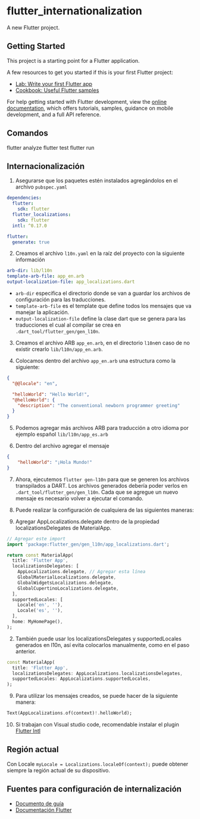 # flutter_internationalization

A new Flutter project.

## Getting Started

This project is a starting point for a Flutter application.

A few resources to get you started if this is your first Flutter project:

- [Lab: Write your first Flutter app](https://docs.flutter.dev/get-started/codelab)
- [Cookbook: Useful Flutter samples](https://docs.flutter.dev/cookbook)

For help getting started with Flutter development, view the
[online documentation](https://docs.flutter.dev/), which offers tutorials,
samples, guidance on mobile development, and a full API reference.


## Comandos 

flutter analyze
flutter test
flutter run


## Internacionalización 

1. Asegurarse que los paquetes estén instalados agregándolos en el archivo `pubspec.yaml`

```yaml
dependencies:
  flutter:
    sdk: flutter
  flutter_localizations:
    sdk: flutter
  intl: ^0.17.0

flutter:
  generate: true
```

2. Creamos el archivo `l10n.yaml` en la raíz del proyecto
con la siguiente información 

```yaml
arb-dir: lib/l10n
template-arb-file: app_en.arb
output-localization-file: app_localizations.dart
```

- `arb-dir` especifica el directorio donde se van a guardar los archivos de configuración para las traducciones.
- `template-arb-file` es el template que define todos los mensajes que va manejar la aplicación.
- `output-localization-file` define la clase dart que se genera para las traducciones el cual al compilar se crea en `.dart_tool/flutter_gen/gen_l10n`.

3. Creamos el archivo ARB `app_en.arb`, en el directorio `l10n`en caso de no existir crearlo `lib/l10n/app_en.arb`.

4. Colocamos dentro del archivo `app_en.arb` una estructura como la siguiente:
```JSON
{
  "@@locale": "en",

  "helloWorld": "Hello World!",
  "@helloWorld": {
    "description": "The conventional newborn programmer greeting"
  }
}
```

5. Podemos agregar más archivos ARB para traducción a otro idioma por ejemplo español `lib/l10n/app_es.arb`

6. Dentro del archivo agregar el mensaje

```JSON
{
    "helloWorld": "¡Hola Mundo!"
}
```

7. Ahora, ejecutemos `flutter gen-l10n` para que se generen los archivos transpilados a DART. Los archivos generados debería poder verlos en `.dart_tool/flutter_gen/gen_l10n`. Cada que se agregue un nuevo mensaje es necesario volver a ejecutar el comando.

8. Puede realizar la configuración de cualquiera de las siguientes maneras:


  1. Agregar AppLocalizations.delegate dentro de la propiedad localizationsDelegates de MaterialApp.

  ```dart
  // Agregar este import
  import 'package:flutter_gen/gen_l10n/app_localizations.dart';
  ```

  ```dart
  return const MaterialApp(
    title: 'Flutter App',
    localizationsDelegates: [
      AppLocalizations.delegate, // Agregar esta línea
      GlobalMaterialLocalizations.delegate,
      GlobalWidgetsLocalizations.delegate,
      GlobalCupertinoLocalizations.delegate,
    ],
    supportedLocales: [
      Locale('en', ''), 
      Locale('es', ''), 
    ],
    home: MyHomePage(),
  );
  ```
  2. También puede usar los localizationsDelegates y supportedLocales generados en l10n, así evita colocarlos manualmente, como en el paso anterior.

  ```dart
  const MaterialApp(
    title: 'Flutter App',
    localizationsDelegates: AppLocalizations.localizationsDelegates,
    supportedLocales: AppLocalizations.supportedLocales,
  );
  ```

9. Para utilizar los mensajes creados, se puede hacer de la siguiente manera:

```dart
Text(AppLocalizations.of(context)!.helloWorld);
```

10. Si trabajan con Visual studio code, recomendable instalar el plugin [Flutter Intl](https://marketplace.visualstudio.com/items?itemName=localizely.flutter-intl)


## Región actual


Con Locale `myLocale = Localizations.localeOf(context);` puede obtener siempre la región actual de su dispositivo.

## Fuentes para configuración de internalización


- [Documento de guía](https://docs.google.com/document/d/10e0saTfAv32OZLRmONy866vnaw0I2jwL8zukykpgWBc/edit#heading=h.w1agvlp3evhy)
- [Documentación Flutter](https://docs.flutter.dev/development/accessibility-and-localization/internationalization)

